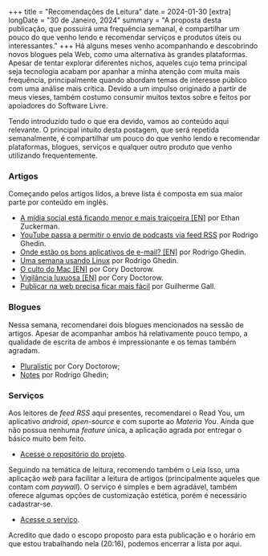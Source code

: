 +++
title = "Recomendações de Leitura"
date = 2024-01-30
[extra]
longDate = "30 de Janeiro, 2024"
summary = "A proposta desta publicação, que possuirá uma frequência semanal, é compartilhar um pouco do que venho lendo e recomendar serviços e produtos úteis ou interessantes."
+++
Há alguns meses venho acompanhando e descobrindo novos blogues pela Web, como uma alternativa às grandes plataformas. 
Apesar de tentar explorar diferentes nichos, aqueles cujo tema principal seja tecnologia acabam por apanhar a
minha atenção com muita mais frequência, principalmente quando abordam temas de interesse público 
com uma análise mais crítica. Devido a um impulso originado a partir de meus vieses, também costumo consumir 
muitos textos sobre e feitos por apoiadores do Software Livre.

Tendo introduzido tudo o que era devido, vamos ao conteúdo aqui relevante. O principal intuito desta postagem, 
que será repetida semanalmente, é compartilhar um pouco do que venho lendo e recomendar plataformas, blogues, 
serviços e qualquer outro produto que venho utilizando frequentemente. 


### Artigos
Começando pelos artigos lidos, a breve lista é composta em sua maior parte por conteúdo em inglês.
- [A mídia social está ficando menor e mais traiçoeira [EN]](https://leiaisso.net/93e7v/) por Ethan Zuckerman.
- [YouTube passa a permitir o envio de podcasts via feed RSS](https://leiaisso.net/22eae/) por Rodrigo Ghedin.
- [Onde estão os bons aplicativos de e-mail? [EN]](https://notes.ghed.in/posts/2024/good-email-apps-where/) por Rodrigo Ghedin.
- [Uma semana usando Linux](https://leiaisso.net/coaa9/) por Rodrigo Ghedin.
- [O culto do Mac [EN]](https://pluralistic.net/2024/01/12/youre-holding-it-wrong/#if-dishwashers-were-iphones) por Cory Doctorow.
- [Vigilância luxuosa [EN]](https://pluralistic.net/2022/11/14/luxury-surveillance/#liar-liar) por Cory Doctorow.
- [Publicar na web precisa ficar mais fácil](https://www.gmgall.net/blog/publicar-na-web-precisa-ficar-mais-facil/) por Guilherme Gall.

### Blogues
Nessa semana, recomendarei dois blogues mencionados na sessão de artigos. Apesar de acompanhar ambos há relativamente pouco tempo, a qualidade de escrita de ambos é impressionante e os temas também agradam.
- [Pluralistic](https://pluralistic.net) por Cory Doctorow;
- [Notes](https://notes.ghed.in) por Rodrigo Ghedin;

### Serviços
Aos leitores de *feed RSS* aqui presentes, recomendarei o Read You, um aplicativo *android*, *open-source* e com suporte ao *Materia You*. Ainda que não possua nenhuma *feature* única, a aplicação agrada por entregar o básico muito bem feito.
- [Acesse o repositório do projeto](https://github.com/Ashinch/ReadYou). 

Seguindo na temática de leitura, recomendo também o Leia Isso, uma aplicação *web* para facilitar a leitura de artigos (principalmente aqueles que contam com *paywall*). O serviço é simples e bem agradável, também oferece algumas opções de
customização estética, porém é necessário cadastrar-se.
- [Acesse o serviço](https://leiaisso.net).

Acredito que dado o escopo proposto para esta publicação e o horário em que estou trabalhando nela (20:16),
podemos encerrar a lista por aqui.
